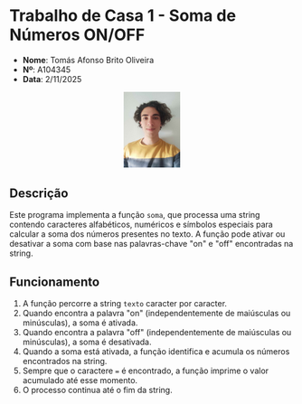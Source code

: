 # Trabalho de Casa 1 - Soma de Números ON/OFF

- **Nome**: Tomás Afonso Brito Oliveira  
- **Nº**: A104345  
- **Data**: 2/11/2025

<p align="center">
  <img src="../foto.jpg" alt="Foto do aluno" style="width: 20%;">
</p>


## Descrição
Este programa implementa a função `soma`, que processa uma string contendo caracteres alfabéticos, numéricos e símbolos especiais para calcular a soma dos números presentes no texto. A função pode ativar ou desativar a soma com base nas palavras-chave "on" e "off" encontradas na string.

## Funcionamento
1. A função percorre a string `texto` caracter por caracter.
2. Quando encontra a palavra "on" (independentemente de maiúsculas ou minúsculas), a soma é ativada.
3. Quando encontra a palavra "off" (independentemente de maiúsculas ou minúsculas), a soma é desativada.
4. Quando a soma está ativada, a função identifica e acumula os números encontrados na string.
5. Sempre que o caractere `=` é encontrado, a função imprime o valor acumulado até esse momento.
6. O processo continua até o fim da string.


